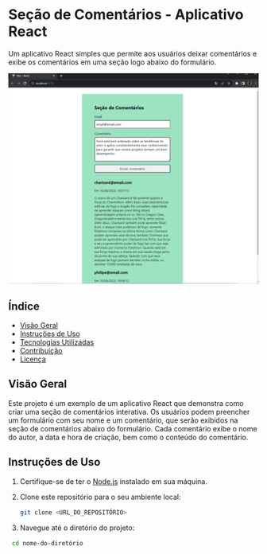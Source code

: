 # Seção de Comentários - Aplicativo React
Um aplicativo React simples que permite aos usuários deixar comentários e exibe os comentários em uma seção logo abaixo do formulário.


![Alt text](image.png)


## Índice

- [Visão Geral](#visão-geral)
- [Instruções de Uso](#instruções-de-uso)
- [Tecnologias Utilizadas](#tecnologias-utilizadas)
- [Contribuição](#contribuição)
- [Licença](#licença)

  
## Visão Geral

Este projeto é um exemplo de um aplicativo React que demonstra como criar uma seção de comentários interativa. Os usuários podem preencher um formulário com seu nome e um comentário, que serão exibidos na seção de comentários abaixo do formulário. Cada comentário exibe o nome do autor, a data e hora de criação, bem como o conteúdo do comentário.

## Instruções de Uso

1. Certifique-se de ter o [Node.js](https://nodejs.org/) instalado em sua máquina.

2. Clone este repositório para o seu ambiente local:

   ```bash
   git clone <URL_DO_REPOSITÓRIO>

3. Navegue até o diretório do projeto:

 ```bash
  cd nome-do-diretório
